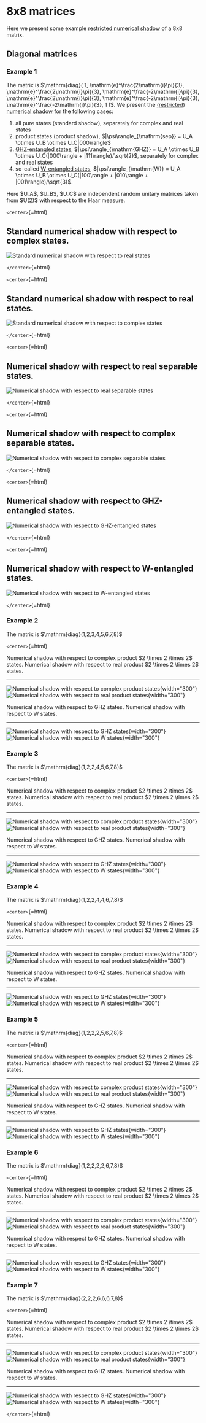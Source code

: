 8x8 matrices
============

Here we present some example [restricted numerical
shadow](/numerical-shadow/generalizations/restricted-numerical-shadow)
of a 8x8 matrix.

Diagonal matrices
-----------------

### Example 1

The matrix is \$\\mathrm{diag}( 1,
\\mathrm{e}\^\\frac{2\\mathrm{i}\\pi}{3},
\\mathrm{e}\^\\frac{2\\mathrm{i}\\pi}{3},
\\mathrm{e}\^\\frac{-2\\mathrm{i}\\pi}{3},
\\mathrm{e}\^\\frac{2\\mathrm{i}\\pi}{3},
\\mathrm{e}\^\\frac{-2\\mathrm{i}\\pi}{3},
\\mathrm{e}\^\\frac{-2\\mathrm{i}\\pi}{3}, 1 )\$. We present the
[(restricted)](/numerical-shadow/generalizations/restricted-numerical-shadow)
[numerical shadow](/numerical-shadow/) for the following cases:

1.  all pure states (standard shadow), separately for complex and real
    states
2.  product states (product shadow), \$\|\\psi\\rangle\_{\\mathrm{sep}}
    = U_A \\otimes U_B \\otimes U_C\|000\\rangle\$
3.  [GHZ-entangled states](/aux-definitions/GHZ-state),
    \$\|\\psi\\rangle\_{\\mathrm{GHZ}} = U_A \\otimes U_B \\otimes
    U_C(\|000\\rangle + \|111\\rangle)/\\sqrt{2}\$, separately for
    complex and real states
4.  so-called [W-entangled states](/aux-definitions/W-state),
    \$\|\\psi\\rangle\_{\\mathrm{W}} = U_A \\otimes U_B \\otimes
    U_C(\|100\\rangle + \|010\\rangle + \|001\\rangle)/\\sqrt{3}\$.

Here \$U_A\$, \$U_B\$, \$U_C\$ are independent random unitary matrices
taken from \$U(2)\$ with respect to the Haar measure.

`<center>`{=html}

  Standard numerical shadow with respect to complex states.
  ----------------------------------------------------------------------------------------
  ![Standard numerical shadow with respect to real states](/specialcases/real_s3a82.png)

`</center>`{=html}

`<center>`{=html}

  Standard numerical shadow with respect to real states.
  --------------------------------------------------------------------------------------------------
  ![Standard numerical shadow with respect to complex states](/specialcases/complex_ghz_s3a82.png)

`</center>`{=html}

`<center>`{=html}

  Numerical shadow with respect to real separable states.
  -------------------------------------------------------------------------------------------------------
  ![Numerical shadow with respect to real separable states](/specialcases/real_separable_222_s3a82.png)

`</center>`{=html}

`<center>`{=html}

  Numerical shadow with respect to complex separable states.
  -------------------------------------------------------------------------------------------------------------
  ![Numerical shadow with respect to complex separable states](/specialcases/complex_separable_222_s3a82.png)

`</center>`{=html}

`<center>`{=html}

  Numerical shadow with respect to GHZ-entangled states.
  -------------------------------------------------------------------------------------------
  ![Numerical shadow with respect to GHZ-entangled states](/specialcases/complex_s3a82.png)

`</center>`{=html}

`<center>`{=html}

  Numerical shadow with respect to W-entangled states.
  -------------------------------------------------------------------------------------------
  ![Numerical shadow with respect to W-entangled states](/specialcases/complex_w_s3a82.png)

`</center>`{=html}

### Example 2

The matrix is \$\\mathrm{diag}(1,2,3,4,5,6,7,8)\$

`<center>`{=html}

  Numerical shadow with respect to complex product \$2 \\times 2 \\times 2\$ states.                                                                           Numerical shadow with respect to real product \$2 \\times 2 \\times 2\$ states.
  ------------------------------------------------------------------------------------------------------------------------------------------------------------ ------------------------------------------------------------------------------------------------------------------------------------------------------
  ![Numerical shadow with respect to complex product states](/numerical-shadow/examples/histogram-b1-complex_separable_222-monte_carlo.pdf.png){width="300"}   ![Numerical shadow with respect to real product states](/numerical-shadow/examples/histogram-b1-real_separable_222-monte_carlo.pdf.png){width="300"}

  Numerical shadow with respect to GHZ states.                                                                                           Numerical shadow with respect to W states.
  -------------------------------------------------------------------------------------------------------------------------------------- ----------------------------------------------------------------------------------------------------------------------------------
  ![Numerical shadow with respect to GHZ states](/numerical-shadow/examples/histogram-b1-complex_GHZ-monte_carlo.pdf.png){width="300"}   ![Numerical shadow with respect to W states](/numerical-shadow/examples/histogram-b1-complex_W-monte_carlo.pdf.png){width="300"}

### Example 3

The matrix is \$\\mathrm{diag}(1,2,2,4,5,6,7,8)\$

`<center>`{=html}

  Numerical shadow with respect to complex product \$2 \\times 2 \\times 2\$ states.                                                                           Numerical shadow with respect to real product \$2 \\times 2 \\times 2\$ states.
  ------------------------------------------------------------------------------------------------------------------------------------------------------------ ------------------------------------------------------------------------------------------------------------------------------------------------------
  ![Numerical shadow with respect to complex product states](/numerical-shadow/examples/histogram-b2-complex_separable_222-monte_carlo.pdf.png){width="300"}   ![Numerical shadow with respect to real product states](/numerical-shadow/examples/histogram-b2-real_separable_222-monte_carlo.pdf.png){width="300"}

  Numerical shadow with respect to GHZ states.                                                                                           Numerical shadow with respect to W states.
  -------------------------------------------------------------------------------------------------------------------------------------- ----------------------------------------------------------------------------------------------------------------------------------
  ![Numerical shadow with respect to GHZ states](/numerical-shadow/examples/histogram-b2-complex_GHZ-monte_carlo.pdf.png){width="300"}   ![Numerical shadow with respect to W states](/numerical-shadow/examples/histogram-b2-complex_W-monte_carlo.pdf.png){width="300"}

### Example 4

The matrix is \$\\mathrm{diag}(1,2,2,4,4,6,7,8)\$

`<center>`{=html}

  Numerical shadow with respect to complex product \$2 \\times 2 \\times 2\$ states.                                                                           Numerical shadow with respect to real product \$2 \\times 2 \\times 2\$ states.
  ------------------------------------------------------------------------------------------------------------------------------------------------------------ ------------------------------------------------------------------------------------------------------------------------------------------------------
  ![Numerical shadow with respect to complex product states](/numerical-shadow/examples/histogram-b3-complex_separable_222-monte_carlo.pdf.png){width="300"}   ![Numerical shadow with respect to real product states](/numerical-shadow/examples/histogram-b3-real_separable_222-monte_carlo.pdf.png){width="300"}

  Numerical shadow with respect to GHZ states.                                                                                           Numerical shadow with respect to W states.
  -------------------------------------------------------------------------------------------------------------------------------------- ----------------------------------------------------------------------------------------------------------------------------------
  ![Numerical shadow with respect to GHZ states](/numerical-shadow/examples/histogram-b3-complex_GHZ-monte_carlo.pdf.png){width="300"}   ![Numerical shadow with respect to W states](/numerical-shadow/examples/histogram-b3-complex_W-monte_carlo.pdf.png){width="300"}

### Example 5

The matrix is \$\\mathrm{diag}(1,2,2,2,5,6,7,8)\$

`<center>`{=html}

  Numerical shadow with respect to complex product \$2 \\times 2 \\times 2\$ states.                                                                           Numerical shadow with respect to real product \$2 \\times 2 \\times 2\$ states.
  ------------------------------------------------------------------------------------------------------------------------------------------------------------ ------------------------------------------------------------------------------------------------------------------------------------------------------
  ![Numerical shadow with respect to complex product states](/numerical-shadow/examples/histogram-b4-complex_separable_222-monte_carlo.pdf.png){width="300"}   ![Numerical shadow with respect to real product states](/numerical-shadow/examples/histogram-b4-real_separable_222-monte_carlo.pdf.png){width="300"}

  Numerical shadow with respect to GHZ states.                                                                                           Numerical shadow with respect to W states.
  -------------------------------------------------------------------------------------------------------------------------------------- ----------------------------------------------------------------------------------------------------------------------------------
  ![Numerical shadow with respect to GHZ states](/numerical-shadow/examples/histogram-b4-complex_GHZ-monte_carlo.pdf.png){width="300"}   ![Numerical shadow with respect to W states](/numerical-shadow/examples/histogram-b4-complex_W-monte_carlo.pdf.png){width="300"}

### Example 6

The matrix is \$\\mathrm{diag}(1,2,2,2,2,6,7,8)\$

`<center>`{=html}

  Numerical shadow with respect to complex product \$2 \\times 2 \\times 2\$ states.                                                                           Numerical shadow with respect to real product \$2 \\times 2 \\times 2\$ states.
  ------------------------------------------------------------------------------------------------------------------------------------------------------------ ------------------------------------------------------------------------------------------------------------------------------------------------------
  ![Numerical shadow with respect to complex product states](/numerical-shadow/examples/histogram-b5-complex_separable_222-monte_carlo.pdf.png){width="300"}   ![Numerical shadow with respect to real product states](/numerical-shadow/examples/histogram-b5-real_separable_222-monte_carlo.pdf.png){width="300"}

  Numerical shadow with respect to GHZ states.                                                                                           Numerical shadow with respect to W states.
  -------------------------------------------------------------------------------------------------------------------------------------- ----------------------------------------------------------------------------------------------------------------------------------
  ![Numerical shadow with respect to GHZ states](/numerical-shadow/examples/histogram-b5-complex_GHZ-monte_carlo.pdf.png){width="300"}   ![Numerical shadow with respect to W states](/numerical-shadow/examples/histogram-b5-complex_W-monte_carlo.pdf.png){width="300"}

### Example 7

The matrix is \$\\mathrm{diag}(2,2,2,6,6,6,7,8)\$

`<center>`{=html}

  Numerical shadow with respect to complex product \$2 \\times 2 \\times 2\$ states.                                                                           Numerical shadow with respect to real product \$2 \\times 2 \\times 2\$ states.
  ------------------------------------------------------------------------------------------------------------------------------------------------------------ ------------------------------------------------------------------------------------------------------------------------------------------------------
  ![Numerical shadow with respect to complex product states](/numerical-shadow/examples/histogram-b6-complex_separable_222-monte_carlo.pdf.png){width="300"}   ![Numerical shadow with respect to real product states](/numerical-shadow/examples/histogram-b6-real_separable_222-monte_carlo.pdf.png){width="300"}

  Numerical shadow with respect to GHZ states.                                                                                           Numerical shadow with respect to W states.
  -------------------------------------------------------------------------------------------------------------------------------------- ----------------------------------------------------------------------------------------------------------------------------------
  ![Numerical shadow with respect to GHZ states](/numerical-shadow/examples/histogram-b6-complex_GHZ-monte_carlo.pdf.png){width="300"}   ![Numerical shadow with respect to W states](/numerical-shadow/examples/histogram-b6-complex_W-monte_carlo.pdf.png){width="300"}

`</center>`{=html}
